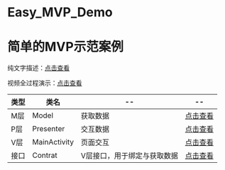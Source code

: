 # Easy_MVP_Demo
# 简单的MVP示范案例

纯文字描述：[点击查看](https://www.bilibili.com/read/cv11839793)

视频全过程演示：[点击查看]()


类型 | 类名 | -- | --
--|--|--|--|
M层 | Model  | 获取数据 | [点击查看](https://github1s.com/17396743/Easy_MVP_Demo/blob/master/app/src/main/java/com/example/myapplication/model/Model.java)
P层 |  Presenter  |  交互数据 | [点击查看](https://github1s.com/17396743/Easy_MVP_Demo/blob/master/app/src/main/java/com/example/myapplication/presenter/Presenter.java)
V层 |  MainActivity  |  页面交互 | [点击查看](https://github1s.com/17396743/Easy_MVP_Demo/blob/master/app/src/main/java/com/example/myapplication/view/MainActivity.java)
接口 |  Contrat  |  V层接口，用于绑定与获取数据 | [点击查看](https://github1s.com/17396743/Easy_MVP_Demo/blob/master/app/src/main/java/com/example/myapplication/contart/Contrat.java)
